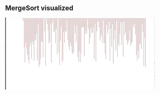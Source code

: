 
## MergeSort visualized
![alt text](https://github.com/maxlengdell/Visualizing-Sorting-Algorithms/blob/master/MergeSort.gif "MergeSort Gif") 

